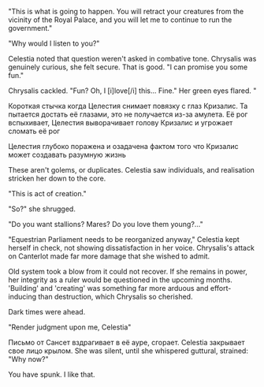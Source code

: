 "This is what is going to happen. You will retract your creatures from the vicinity of the Royal Palace, and you will let me to continue to run the government."

"Why would I listen to you?"

Celestia noted that question weren't asked in combative tone. Chrysalis was genuinely curious, she felt secure. That is good. "I can promise you some fun."

Chrysalis cackled. "Fun? Oh, I [i]love[/i] this... Fine." Her green eyes flared. "


Короткая стычка когда Целестия снимает повязку с глаз Кризалис. Та пытается достать её глазами, это не получается из-за амулета. Её рог вспыхивает, Целестия выворачивает голову Кризалис и угрожает сломать её рог


Целестия глубоко поражена и озадачена фактом того что Кризалис может создавать разумную жизнь

These aren't golems, or duplicates. Celestia saw individuals, and realisation stricken her down to the core.

"This is act of creation."

"So?" she shrugged.


"Do you want stallions? Mares? Do you love them young?..."


"Equestrian Parliament needs to be reorganized anyway," Celestia kept herself in check, not showing dissatisfaction in her voice. Chrysalis's attack on Canterlot made far more damage that she wished to admit. 

Old system took a blow from it could not recover. If she remains in power, her integrity as a ruler would be questioned in the upcoming months. 'Building' and 'creating' was something far more arduous and effort-inducing than destruction, which Chrysalis so cherished.

Dark times were ahead.


"Render judgment upon me, Celestia"


Письмо от Сансет вздрагивает в её ауре, сгорает.
Celestia закрывает свое лицо крылом. She was silent, until she whispered guttural, strained:
"Why now?"


You have spunk. I like that.
